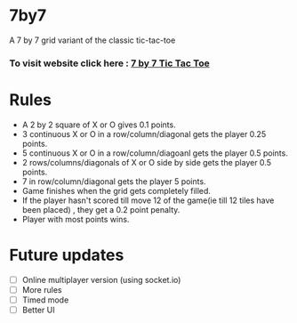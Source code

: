 # 7by7
A 7 by 7 grid variant of the classic tic-tac-toe <br>
### To visit website click here :  [7 by 7 Tic Tac Toe](https://www.7by7.netlify.app) 

# Rules 
- A 2 by 2 square of X or O gives 0.1 points.
- 3 continuous X or O in a row/column/diagonal gets the player 0.25 points.
- 5 continuous X or O in a row/column/diagoanl gets the player 0.5 points.
- 2 rows/columns/diagonals of X or O side by side gets the player 0.5 points.
- 7 in row/column/diagonal gets the player 5 points.
- Game finishes when the grid gets completely filled.
- If the player hasn't scored till move 12 of the game(ie till 12 tiles have been placed) , they get a 0.2 point penalty.
- Player with most points wins.

# Future updates
- [ ] Online multiplayer version (using socket.io)
- [ ] More rules
- [ ] Timed mode
- [ ] Better UI
